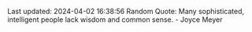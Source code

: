 Last updated: 2024-04-02 16:38:56
Random Quote: Many sophisticated, intelligent people lack wisdom and common sense. - Joyce Meyer